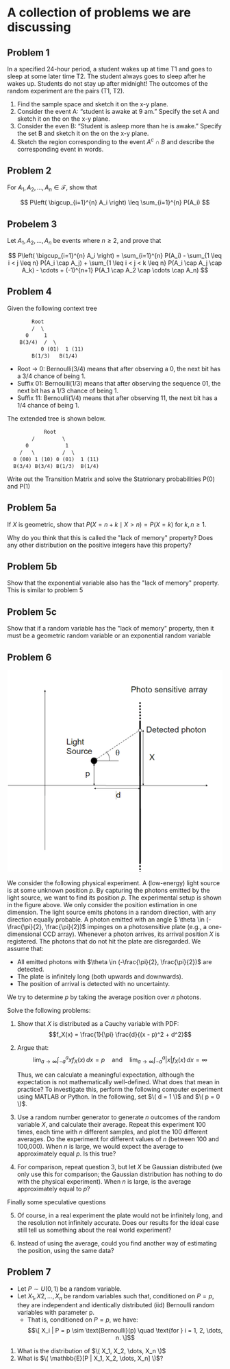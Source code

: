 # A collection of problems we are discussing

## Problem 1
In a specified 24-hour period, a student wakes up at time T1 and goes to sleep at some later time T2. The
student always goes to sleep after he wakes up. Students do not stay up after midnight! The outcomes of
the random experiment are the pairs (T1, T2).
1. Find the sample space and sketch it on the x-y plane.
2. Consider the event A: “student is awake at 9 am.” Specify the set A and sketch it on the on the x-y
plane.
3. Consider the even B: “Student is asleep more than he is awake.” Specify the set B and sketch it on
the on the x-y plane.
4. Sketch the region corresponding to the event $A^c \cap B$ and describe the corresponding event in words.


## Problem 2
For $A_1, A_2, \dots, A_n \in \mathcal{F}$, show that

$$
P\left( \bigcup_{i=1}^{n} A_i \right) \leq \sum_{i=1}^{n} P(A_i)
$$

## Probelem 3
Let $A_1, A_2, \dots, A_n$ be events where $n \geq 2$, and prove that

$$
P\left( \bigcup_{i=1}^{n} A_i \right) = \sum_{i=1}^{n} P(A_i) - \sum_{1 \leq i < j \leq n} P(A_i \cap A_j) + \sum_{1 \leq i < j < k \leq n} P(A_i \cap A_j \cap A_k) - \cdots + (-1)^{n+1} P(A_1 \cap A_2 \cap \cdots \cap A_n)
$$

## Problem 4
Given the following context tree
```
        Root
        /  \
      0     1
    B(3/4)  /  \
           0 (01)  1 (11)
        B(1/3)   B(1/4)
```


- Root → 0: Bernoulli(3/4) means that after observing a 0, the next bit has a 3/4 chance of being 1.
- Suffix 01: Bernoulli(1/3) means that after observing the sequence 01, the next bit has a 1/3 chance of being 1.
- Suffix 11: Bernoulli(1/4) means that after observing 11, the next bit has a 1/4 chance of being 1.

The extended tree is shown below.
```
            Root
        /         \
      0            1
    /   \         /  \
  0 (00) 1 (10) 0 (01)  1 (11)
  B(3/4) B(3/4) B(1/3)  B(1/4)
```

Write out the Transition Matrix and solve the Statrionary probabilities P(0) and P(1)


## Problem 5a
If $X$ is geometric, show that $P(X = n + k \mid X > n) = P(X = k)$ for $k, n \geq 1$. 

Why do you think that this is called the "lack of memory" property? Does any other distribution on the positive integers have this property?

## Problem 5b
Show that the exponential variable also has the "lack of memory" property. This is similar to problem 5

## Problem 5c
Show that if a random variable has the "lack of memory" property, then it must be a geometric random variable or an exponential random variable

## Problem 6
![Problem 6 image](./Images/photon.png)

We consider the following physical experiment. A (low-energy) light source is at some unknown position $p$. By capturing the photons emitted by the light source, we want to find its position $p$. The experimental setup is shown in the figure above. We only consider the position estimation in one dimension. The light source emits photons in a random direction, with any direction equally probable. A photon emitted with an angle $ \theta \in (-\frac{\pi}{2}, \frac{\pi}{2})$ impinges on a photosensitive plate (e.g., a one-dimensional CCD array). Whenever a photon arrives, its arrival position $X$ is registered. The photons that do not hit the plate are disregarded. We assume that:

- All emitted photons with $\theta \in (-\frac{\pi}{2}, \frac{\pi}{2})$ are detected.
- The plate is infinitely long (both upwards and downwards).
- The position of arrival is detected with no uncertainty.

We try to determine $p$ by taking the average position over $n$ photons.

Solve the following problems:

1. Show that $X$ is distributed as a Cauchy variable with PDF:
   $$f_X(x) = \frac{1}{\pi} \frac{d}{(x - p)^2 + d^2}$$
2. Argue that:
   $$\lim_{a \to \infty} \int_{-a}^{a} x f_X(x) \, dx = p
   \quad \text{and} \quad
   \lim_{a \to \infty} \int_{-a}^{a} |x| f_X(x) \, dx = \infty$$
   
   Thus, we can calculate a meaningful expectation, although the expectation is not mathematically well-defined. What does that mean in practice? To investigate this, perform the following computer experiment using MATLAB or Python. In the following, set $\( d = 1 \)$ and $\( p = 0 \)$.

3. Use a random number generator to generate $n$ outcomes of the random variable $X$, and calculate their average. Repeat this experiment 100 times, each time with $n$ different samples, and plot the 100 different averages. Do the experiment for different values of $n$ (between 100 and 100,000). When $n$ is large, we would expect the average to approximately equal $p$. Is this true?

4. For comparison, repeat question 3, but let $X$ be Gaussian distributed (we only use this for comparison; the Gaussian distribution has nothing to do with the physical experiment). When $n$ is large, is the average approximately equal to $p$?

Finally some speculative questions

5. Of course, in a real experiment the plate would not be infinitely long, and the resolution not infinitely
accurate. Does our results for the ideal case still tell us something about the real world experiment?

6. Instead of using the average, could you find another way of estimating the position, using the same
data?

## Problem 7
- Let $P \sim U(0,1)$ be a random variable.
- Let $X_1, X2, \dots, X_n$ be random variables such that, conditioned on $P = p$, they are independent and identically distributed (iid) Bernoulli random variables with parameter p.
  - That is, conditioned on $P = p$, we have:
    $$\[
    X_i | P = p \sim \text{Bernoulli}(p) \quad \text{for } i = 1, 2, \dots, n.
    \]$$
1. What is the distribution of $\( X_1, X_2, \dots, X_n \)$
2. What is $\( \mathbb{E}[P | X_1, X_2, \dots, X_n] \)$?




